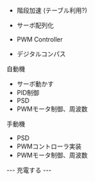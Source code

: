 - 階段加速 (テーブル利用?)
- サーボ配列化

- PWM Controller
- デジタルコンパス


自動機
- サーボ動かす
- PID制御
- PSD
- PWMモータ制御、周波数


手動機
- PSD
- PWMコントローラ実装
- PWMモータ制御、周波数

--- 充電する ---
